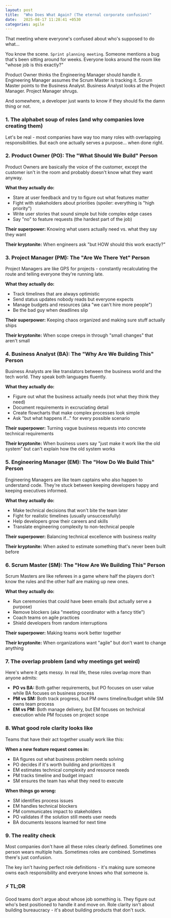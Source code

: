 ```yaml
---
layout: post
title:  "Who Does What Again? (The eternal corporate confusion)"
date:   2025-08-17 11:28:41 +0530
categories: agile
---
```


That meeting where everyone's confused about who's supposed to do what...

You know the scene. `Sprint planning meeting`. Someone mentions a bug that's been sitting around for weeks. Everyone looks around the room like "whose job is this exactly?"

Product Owner thinks the Engineering Manager should handle it. Engineering Manager assumes the Scrum Master is tracking it. Scrum Master points to the Business Analyst. Business Analyst looks at the Project Manager. Project Manager shrugs.

And somewhere, a developer just wants to know if they should fix the damn thing or not.

### **1.** The alphabet soup of roles (and why companies love creating them)

Let's be real - most companies have way too many roles with overlapping responsibilities. But each one actually serves a purpose... when done right.

### **2.** Product Owner (PO): The "What Should We Build" Person

Product Owners are basically the voice of the customer, except the customer isn't in the room and probably doesn't know what they want anyway.

**What they actually do:**
- Stare at user feedback and try to figure out what features matter
- Fight with stakeholders about priorities (spoiler: everything is "high priority")
- Write user stories that sound simple but hide complex edge cases
- Say "no" to feature requests (the hardest part of the job)

**Their superpower:** Knowing what users actually need vs. what they say they want

**Their kryptonite:** When engineers ask "but HOW should this work exactly?"

### **3.** Project Manager (PM): The "Are We There Yet" Person

Project Managers are like GPS for projects - constantly recalculating the route and telling everyone they're running late.

**What they actually do:**
- Track timelines that are always optimistic
- Send status updates nobody reads but everyone expects
- Manage budgets and resources (aka "we can't hire more people")
- Be the bad guy when deadlines slip

**Their superpower:** Keeping chaos organized and making sure stuff actually ships

**Their kryptonite:** When scope creeps in through "small changes" that aren't small

### **4.** Business Analyst (BA): The "Why Are We Building This" Person

Business Analysts are like translators between the business world and the tech world. They speak both languages fluently.

**What they actually do:**
- Figure out what the business actually needs (not what they think they need)
- Document requirements in excruciating detail
- Create flowcharts that make complex processes look simple
- Ask "but what happens if..." for every possible scenario

**Their superpower:** Turning vague business requests into concrete technical requirements

**Their kryptonite:** When business users say "just make it work like the old system" but can't explain how the old system works

### **5.** Engineering Manager (EM): The "How Do We Build This" Person

Engineering Managers are like team captains who also happen to understand code. They're stuck between keeping developers happy and keeping executives informed.

**What they actually do:**
- Make technical decisions that won't bite the team later
- Fight for realistic timelines (usually unsuccessfully)
- Help developers grow their careers and skills
- Translate engineering complexity to non-technical people

**Their superpower:** Balancing technical excellence with business reality

**Their kryptonite:** When asked to estimate something that's never been built before

### **6.** Scrum Master (SM): The "How Are We Building This" Person

Scrum Masters are like referees in a game where half the players don't know the rules and the other half are making up new ones.

**What they actually do:**
- Run ceremonies that could have been emails (but actually serve a purpose)
- Remove blockers (aka "meeting coordinator with a fancy title")
- Coach teams on agile practices
- Shield developers from random interruptions

**Their superpower:** Making teams work better together

**Their kryptonite:** When organizations want "agile" but don't want to change anything

### **7.** The overlap problem (and why meetings get weird)

Here's where it gets messy. In real life, these roles overlap more than anyone admits:

- **PO vs BA:** Both gather requirements, but PO focuses on user value while BA focuses on business process
- **PM vs SM:** Both track progress, but PM owns timeline/budget while SM owns team process
- **EM vs PM:** Both manage delivery, but EM focuses on technical execution while PM focuses on project scope

### **8.** What good role clarity looks like

Teams that have their act together usually work like this:

**When a new feature request comes in:**
- BA figures out what business problem needs solving
- PO decides if it's worth building and prioritizes it
- EM estimates technical complexity and resource needs
- PM tracks timeline and budget impact
- SM ensures the team has what they need to execute

**When things go wrong:**
- SM identifies process issues
- EM handles technical blockers
- PM communicates impact to stakeholders
- PO validates if the solution still meets user needs
- BA documents lessons learned for next time

### **9.** The reality check

Most companies don't have all these roles clearly defined. Sometimes one person wears multiple hats. Sometimes roles are combined. Sometimes there's just confusion.

The key isn't having perfect role definitions - it's making sure someone owns each responsibility and everyone knows who that someone is.

### ⚡ TL;DR

Good teams don't argue about whose job something is. They figure out who's best positioned to handle it and move on. Role clarity isn't about building bureaucracy - it's about building products that don't suck.

